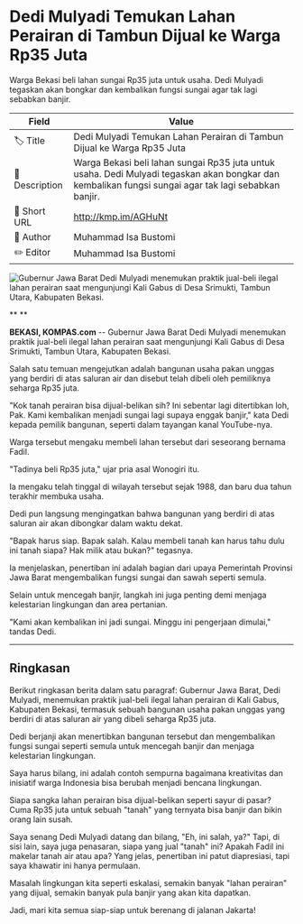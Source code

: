 # Dedi Mulyadi Temukan Lahan Perairan di Tambun Dijual ke Warga Rp35 Juta

Warga Bekasi beli lahan sungai Rp35 juta untuk usaha. Dedi Mulyadi tegaskan akan bongkar dan kembalikan fungsi sungai agar tak lagi sebabkan banjir.

| Field         | Value                                                       |
|---------------|-------------------------------------------------------------|
| 🏷️ Title       | Dedi Mulyadi Temukan Lahan Perairan di Tambun Dijual ke Warga Rp35 Juta |
| 📝 Description | Warga Bekasi beli lahan sungai Rp35 juta untuk usaha. Dedi Mulyadi tegaskan akan bongkar dan kembalikan fungsi sungai agar tak lagi sebabkan banjir. |
| 🔗 Short URL   | http://kmp.im/AGHuNt |
| 👤 Author      | Muhammad Isa Bustomi |
| ✏️ Editor      | Muhammad Isa Bustomi |

![Gubernur Jawa Barat Dedi Mulyadi menemukan praktik jual-beli ilegal lahan perairan saat mengunjungi Kali Gabus di Desa Srimukti, Tambun Utara, Kabupaten Bekasi.](https://asset.kompas.com/crops/RR8il-y8dxxF7iZzXYYsl4JAFxo=/0x0:0x0/750x500/data/photo/2025/06/16/684f957e5a7f3.jpg)

** **

**BEKASI, KOMPAS.com** -- Gubernur Jawa Barat Dedi Mulyadi menemukan praktik jual-beli ilegal lahan perairan saat mengunjungi Kali Gabus di Desa Srimukti, Tambun Utara, Kabupaten Bekasi.

Salah satu temuan mengejutkan adalah bangunan usaha pakan unggas yang berdiri di atas saluran air dan disebut telah dibeli oleh pemiliknya seharga Rp35 juta.

"Kok tanah perairan bisa dijual-belikan sih? Ini sebentar lagi ditertibkan loh, Pak. Kami kembalikan menjadi sungai lagi supaya enggak banjir," kata Dedi kepada pemilik bangunan, seperti dalam tayangan kanal YouTube-nya.

Warga tersebut mengaku membeli lahan tersebut dari seseorang bernama Fadil.

"Tadinya beli Rp35 juta," ujar pria asal Wonogiri itu.

Ia mengaku telah tinggal di wilayah tersebut sejak 1988, dan baru dua tahun terakhir membuka usaha.

Dedi pun langsung mengingatkan bahwa bangunan yang berdiri di atas saluran air akan dibongkar dalam waktu dekat.

"Bapak harus siap. Bapak salah. Kalau membeli tanah kan harus tahu dulu ini tanah siapa? Hak milik atau bukan?" tegasnya.

Ia menjelaskan, penertiban ini adalah bagian dari upaya Pemerintah Provinsi Jawa Barat mengembalikan fungsi sungai dan sawah seperti semula.

Selain untuk mencegah banjir, langkah ini juga penting demi menjaga kelestarian lingkungan dan area pertanian.

"Kami akan kembalikan ini jadi sungai. Minggu ini pengerjaan dimulai," tandas Dedi.

---
## Ringkasan

Berikut ringkasan berita dalam satu paragraf: Gubernur Jawa Barat, Dedi Mulyadi, menemukan praktik jual-beli ilegal lahan perairan di Kali Gabus, Kabupaten Bekasi, termasuk sebuah bangunan usaha pakan unggas yang berdiri di atas saluran air yang dibeli seharga Rp35 juta.

 Dedi berjanji akan menertibkan bangunan tersebut dan mengembalikan fungsi sungai seperti semula untuk mencegah banjir dan menjaga kelestarian lingkungan.



Saya harus bilang, ini adalah contoh sempurna bagaimana kreativitas dan inisiatif warga Indonesia bisa berubah menjadi bencana lingkungan.

 Siapa sangka lahan perairan bisa dijual-belikan seperti sayur di pasar? Cuma Rp35 juta untuk sebuah "tanah" yang ternyata bisa banjir dan bikin orang lain susah.

 Saya senang Dedi Mulyadi datang dan bilang, "Eh, ini salah, ya?" Tapi, di sisi lain, saya juga penasaran, siapa yang jual "tanah" ini? Apakah Fadil ini makelar tanah air atau apa? Yang jelas, penertiban ini patut diapresiasi, tapi saya khawatir ini hanya permulaan.

 Masalah lingkungan kita seperti eskalasi, semakin banyak "lahan perairan" yang dijual, semakin banyak pula banjir yang akan kita dapatkan.

 Jadi, mari kita semua siap-siap untuk berenang di jalanan Jakarta!
